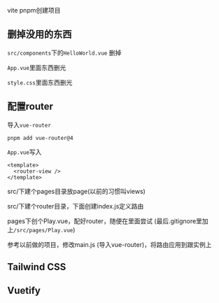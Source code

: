 vite pnpm创建项目



## 删掉没用的东西

`src/components`下的`HelloWorld.vue` 删掉

`App.vue`里面东西删光

`style.css`里面东西删光



## 配置router

导入`vue-router`

```
pnpm add vue-router@4
```



`App.vue`写入

```vue
<template>
  <router-view />
</template>
```



src/下建个pages目录放page(以前的习惯叫views)

src/下建个router目录，下面创建index.js定义路由

pages下创个Play.vue，配好router，随便在里面尝试 (最后.gitignore里加上`/src/pages/Play.vue`)



参考以前做的项目，修改main.js (导入vue-router)，将路由应用到跟实例上



## Tailwind CSS



## Vuetify







